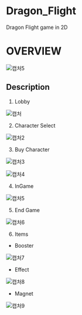 # Dragon_Flight
 Dragon Flight game in 2D
 
 OVERVIEW
 =================
 
![캡처5](https://user-images.githubusercontent.com/86776597/211946761-f7c02415-e476-4c50-b040-8d4644a7c925.PNG)


Description
--------------
1. Lobby

![캡처](https://user-images.githubusercontent.com/86776597/211946775-0eff6348-7dc0-4506-b8d2-f4712b1f6f41.PNG)

2. Character Select

![캡처2](https://user-images.githubusercontent.com/86776597/211946868-bf575d9b-9725-4f11-a197-c0001470e120.PNG)

3. Buy Character

![캡처3](https://user-images.githubusercontent.com/86776597/211946904-371109ed-4582-44af-9c63-91617cf7c77d.PNG)


![캡처4](https://user-images.githubusercontent.com/86776597/211946932-a7d25dda-c237-4582-b547-40f4e719f061.PNG)

4. InGame

![캡처5](https://user-images.githubusercontent.com/86776597/211946975-b98b644c-0fd2-447a-bb42-8b7c4bb9ebae.PNG)

5. End Game

![캡처6](https://user-images.githubusercontent.com/86776597/211947109-d5a933b6-0ef5-4b01-a754-f20e1789776a.PNG)

6. Items

 * Booster
 
 ![캡처7](https://user-images.githubusercontent.com/86776597/211947174-0ad56b1d-879f-49d8-8f38-b53a649284b6.PNG)
 
 * Effect
 
 ![캡처8](https://user-images.githubusercontent.com/86776597/211947212-870bf54b-abbe-436a-8ecc-4eeaf1092722.PNG)
 
 * Magnet
 
 ![캡처9](https://user-images.githubusercontent.com/86776597/211947287-5d784b53-cc47-4600-8abe-cd80624a56b9.PNG)

 

 
 

